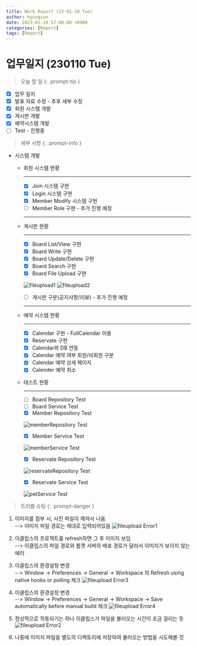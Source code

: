 ```yaml
---
title: Work Report (23-01-10 Tue)
author: hyungsun
date: 2023-01-10 17:00:00 +0900
categories: [Report]
tags: [Report]
---
```


# 업무일지 (230110 Tue)

> 오늘 할 일
{: .prompt-tip }
  + [x] 업무 일지
  + [x] 발표 자료 수정 - 추후 세부 수정
  + [x] 회원 시스템 개발
  + [x] 게시판 개발
  + [x] 예약시스템 개발
  + [ ] Test - 진행중

> 세부 사항
{: .prompt-info }
- 시스템 개발
   - 회원 시스템 현황

      ---
      + [x] Join 시스템 구현
      + [x] Login 시스템 구현
      + [x] Member Modify 시스템 구현
      + [ ] Member Role 구현 - 추가 진행 예정

      ---

   - 게시판 현황

      ---
      + [x] Board List/View 구현
      + [x] Board Write 구현
      + [x] Board Update/Delete 구현
      + [x] Board Search 구현
      + [x] Board File Upload 구현

      ![fileupload1](/assets/img/screenshot/230110/board-fileupload1.png)
      ![fileupload2](/assets/img/screenshot/230110/board-fileupload2.png)
      + [ ] 게시판 구분(공지사항/리뷰) - 추가 진행 예정

      ---
   - 예약 시스템 현황

      ---
      + [x] Calendar 구현 - FullCalendar 이용
      + [x] Reservate 구현
      + [x] Calendar와 DB 연동
      + [x] Calendar 예약 여부 회원/비회원 구분
      + [x] Calendar 예약 상세 페이지
      + [x] Calender 예약 취소

   - 테스트 현황

      ---
      + [ ] Board Repository Test
      + [ ] Board Service Test
      + [x] Member Repository Test

      ![memberRepository Test](/assets/img/screenshot/230110/memberRepositoryTest.png)
      + [x] Member Service Test

      ![memberService Test](/assets/img/screenshot/230110/memberServiceTest.png)
      + [x] Reservate Repository Test

      ![reservateRepository Test](/assets/img/screenshot/230110/petRepository-Test.png)
      + [x] Reservate Service Test

      ![petService Test](/assets/img/screenshot/230110/petService-Test.png)

> 트러블 슈팅
{: .prompt-danger }
1. 이미지를 첨부 시, 사진 파일이 깨져서 나옴<br> --> 이미지 파일 경로는 제대로 입력되어있음
![fileupload Error1](/assets/img/screenshot/230110/fileupload-1.png)

2. 이클립스의 프로젝트를 refresh하면 그 후 이미지 보임<br> --> 이클립스의 파일 경로와 톰캣 서버의 배포 경로가 달라서 이미지가 보이지 않는 에러

3. 이클립스의 환경설정 변경<br> --> Window → Preferences → General → Workspace 의 Refresh using native hooks or polling 체크
![fileupload Error3](/assets/img/screenshot/230110/fileupload-3.png)

4. 이클립스의 환경설정 변경<br> --> Window → Preferences → General → Workspace -> Save automatically before manual build 체크
![fileupload Error4](/assets/img/screenshot/230110/fileupload-4.png)

5. 정상적으로 작동되기는 하나 이클립스가 파일을 불러오는 시간이 조금 걸리는 듯
![fileupload Error2](/assets/img/screenshot/230110/fileupload-2.png)
6. 나중에 이미지 파일을 별도의 디렉토리에 저장하여 불러오는 방법을 시도해볼 것 

   

   
   